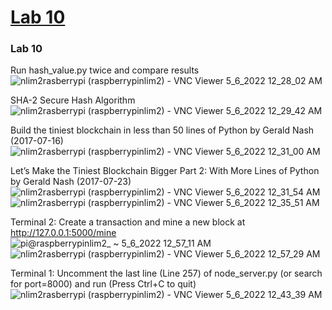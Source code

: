 # [Lab 10](https://github.com/kevinwlu/iot/tree/master/lesson10)
### Lab 10

Run hash_value.py twice and compare results
![nlim2rasberrypi (raspberrypinlim2) - VNC Viewer 5_6_2022 12_28_02 AM](https://user-images.githubusercontent.com/78889244/167067097-dde64817-8efa-4105-ad8f-785e469c64a7.png)


SHA-2 Secure Hash Algorithm
![nlim2rasberrypi (raspberrypinlim2) - VNC Viewer 5_6_2022 12_29_42 AM](https://user-images.githubusercontent.com/78889244/167067250-c08a2c7b-1552-4965-bedd-6c6055cd21a2.png)


Build the tiniest blockchain in less than 50 lines of Python by Gerald Nash (2017-07-16)
![nlim2rasberrypi (raspberrypinlim2) - VNC Viewer 5_6_2022 12_31_00 AM](https://user-images.githubusercontent.com/78889244/167067336-bbbd2d97-5f21-4b62-98a0-9c3fedf49321.png)

Let’s Make the Tiniest Blockchain Bigger Part 2: With More Lines of Python by Gerald Nash (2017-07-23)
![nlim2rasberrypi (raspberrypinlim2) - VNC Viewer 5_6_2022 12_31_54 AM](https://user-images.githubusercontent.com/78889244/167067435-6aec76cf-4088-4b7b-bdee-732f9446242e.png)
![nlim2rasberrypi (raspberrypinlim2) - VNC Viewer 5_6_2022 12_35_51 AM](https://user-images.githubusercontent.com/78889244/167067806-d1c1381b-0f74-4307-aeed-a7e0a7c9e567.png)


Terminal 2: Create a transaction and mine a new block at http://127.0.0.1:5000/mine \
![pi@raspberrypinlim2_ ~ 5_6_2022 12_57_11 AM](https://user-images.githubusercontent.com/78889244/167069739-ce0106ee-deeb-46c3-805c-046447a71ee7.png)
![nlim2rasberrypi (raspberrypinlim2) - VNC Viewer 5_6_2022 12_57_29 AM](https://user-images.githubusercontent.com/78889244/167069747-91c1fe44-8be0-479f-a88b-319a06588170.png)



Terminal 1: Uncomment the last line (Line 257) of node_server.py (or search for port=8000) and run (Press Ctrl+C to quit)
![nlim2rasberrypi (raspberrypinlim2) - VNC Viewer 5_6_2022 12_43_39 AM](https://user-images.githubusercontent.com/78889244/167068529-2db17358-ae36-4cc0-8c9d-678a63ed554e.png)

